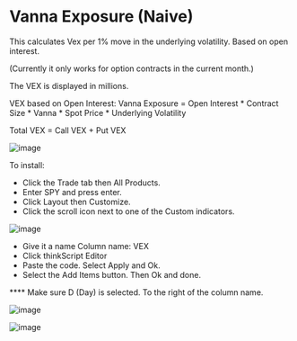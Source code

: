 # Vanna Exposure (Naive)

This calculates Vex per 1% move in the underlying volatility. Based on open interest.

(Currently it only works for option contracts in the current month.)

The VEX is displayed in millions.

VEX based on Open Interest:
Vanna Exposure = Open Interest * Contract Size * Vanna * Spot Price * Underlying Volatility

Total VEX = Call VEX + Put VEX

![image](https://github.com/revelldd/thinkscript/assets/158004168/7a2857be-f690-46ff-91de-d64e32a60cb3)

To install:
  - Click the Trade tab then All Products.
  - Enter SPY and press enter.
  - Click Layout then Customize.
  - Click the scroll icon next to one of the Custom indicators.

![image](https://github.com/revelldd/thinkscript/assets/158004168/e892bba4-ed2b-4c2b-80f4-57abd071079a)

- Give it a name Column name: VEX
- Click thinkScript Editor
- Paste the code. Select Apply and Ok.
- Select the Add Items button. Then Ok and done. 

**** Make sure D (Day) is selected. To the right of the column name.

![image](https://github.com/revelldd/thinkscript/assets/158004168/352debd1-8eb1-451e-be6d-fd95e6eece6b)

![image](https://github.com/2187Nick/thinkscript/assets/75052782/38a6b673-2780-4e1c-a9dd-85299ee37754)
